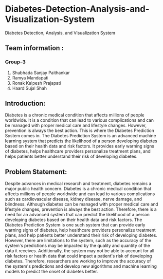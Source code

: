 # Diabetes-Detection-Analysis-and-Visualization-System
Diabetes Detection, Analysis, and Visualization System

## Team information  :

### Group-3
1. Shubhada Sanjay Paithankar
2. Ramya Mandapati
3. Ronak Kalpesh Prajapati
4. Haard Sujal Shah

## Introduction:
Diabetes is a chronic medical condition that affects millions of people worldwide. It is a condition that can lead to various complications and can be managed with proper medical care and lifestyle changes. However, prevention is always the best action. This is where the Diabetes Prediction System comes in. The Diabetes Prediction System is an advanced machine learning system that predicts the likelihood of a person developing diabetes based on their health data and risk factors. It provides early warning signs of diabetes, helps healthcare providers personalize treatment plans, and helps patients better understand their risk of developing diabetes.

## Problem Statement:
Despite advances in medical research and treatment, diabetes remains a major public health concern. Diabetes is a chronic medical condition that affects millions of people worldwide and can lead to various complications such as cardiovascular disease, kidney disease, nerve damage, and blindness. Although diabetes can be managed with proper medical care and lifestyle changes, prevention is always the best action. Therefore, there is a need for an advanced system that can predict the likelihood of a person developing diabetes based on their health data and risk factors. The Diabetes Prediction System is one such system that can provide early warning signs of diabetes, help healthcare providers personalize treatment plans, and help patients better understand their risk of developing diabetes. However, there are limitations to the system, such as the accuracy of the system's predictions may be impacted by the quality and quantity of the data it receives. Additionally, the system may not be able to account for all risk factors or health data that could impact a patient's risk of developing diabetes. Therefore, researchers are working to improve the accuracy of the system's predictions and develop new algorithms and machine learning models to predict the onset of diabetes better.
